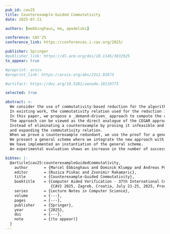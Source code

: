 ```yaml
---
pub_id: cav25
title: Counterexample-Guided Commutativity
date: 2025-07-21

authors: [mebbinghaus, me, apodelski]

conference: CAV'25
conference_link: https://conferences.i-cav.org/2025/

publisher: Springer
#publisher_link: https://dl.acm.org/doi/10.1145/3632925
to_appear: true

#preprint: arxiv
#preprint_link: https://arxiv.org/abs/2311.02673

#artifact: https://doi.org/10.5281/zenodo.10119773

selected: true

abstract: >-
  We consider the use of commutativity-based reduction for the algorithmic verification of concurrent programs.
  In existing work, the commutativity relation used for the reduction is mostly fixed statically.
  In this paper, we propose a _demand-driven_ approach to compute the commutativity relation.
  The approach can be viewed as the direct analogue of the CEGAR approach which uses counterexamples to guide the incremental refinement of the abstraction.
  Instead of eliminating a counterexample by proving it infeasible and refining the abstraction, we can eliminate a counterexample by proving it _redundant_
  and expanding the commutativity relation.
  When we prove a counterexample redundant, we use the proof for a generalization step which allows us to eliminate not just a single counterexample, but a whole infinite set.
  We present a general scheme where we integrate the new approach with the CEGAR approach.
  We have implemented an instantiation of the general scheme.
  An experimental evaluation shows an increase in the number of successfully verified programs by 15% on a challenging benchmark set.

bibtex: |-
  @article{cav25:counterexampleGuidedCommutativity,
    author       = {Marcel Ebbinghaus and Dominik Klumpp and Andreas Podelski},
    editor       = {Ruzica Piskac and Zvonimir Rakamaric},
    title        = {Counterexample-Guided Commutativity},
    booktitle    = {Computer Aided Verification - 37th International Conference,
                    {CAV} 2025, Zagreb, Croatia, July 21-25, 2025, Proceedings},
    series       = {Lecture Notes in Computer Science},
    volume       = {---},
    pages        = {---},
    publisher    = {Springer},
    year         = {2025},
    doi          = {---},
    note         = {(to appear)}
  }
---
```

